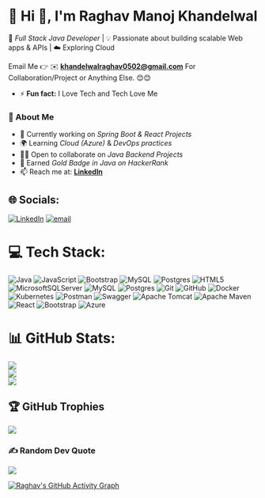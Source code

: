 # 💫 Hi 👋, I'm Raghav Manoj Khandelwal
🚀 *Full Stack Java Developer* | 💡 Passionate about building scalable Web apps & APIs | ☁️ Exploring Cloud

Email Me 👉 ✉️ **khandelwalraghav0502@gmail.com** For Collaboration/Project or Anything Else. 😊😊

- ⚡ **Fun fact:** I Love Tech and Tech Love Me

### 🌱 About Me  
- 🔭 Currently working on *Spring Boot & React Projects*  
- 🌍 Learning *Cloud (Azure)* & *DevOps practices*  
- 🧑‍💻 Open to collaborate on *Java Backend Projects*
- 🏅 Earned *Gold Badge in Java on HackerRank*  
- 📫 Reach me at: **[LinkedIn](https://www.linkedin.com/in/raghav-khandelwal-90292a209?utm_source=share&utm_campaign=share_via&utm_content=profile&utm_medium=ios_app)**


## 🌐 Socials:
[![LinkedIn](https://img.shields.io/badge/LinkedIn-%230077B5.svg?logo=linkedin&logoColor=white)](https://linkedin.com/in/raghav-khandelwal-90292a209) [![email](https://img.shields.io/badge/Email-D14836?logo=gmail&logoColor=white)](mailto:khandelwalraghav0502@gmail.com) 

# 💻 Tech Stack:
![Java](https://img.shields.io/badge/java-%23ED8B00.svg?style=for-the-badge&logo=openjdk&logoColor=white) ![JavaScript](https://img.shields.io/badge/javascript-%23323330.svg?style=for-the-badge&logo=javascript&logoColor=%23F7DF1E) ![Bootstrap](https://img.shields.io/badge/bootstrap-%238511FA.svg?style=for-the-badge&logo=bootstrap&logoColor=white) ![MySQL](https://img.shields.io/badge/mysql-4479A1.svg?style=for-the-badge&logo=mysql&logoColor=white) ![Postgres](https://img.shields.io/badge/postgres-%23316192.svg?style=for-the-badge&logo=postgresql&logoColor=white) ![HTML5](https://img.shields.io/badge/html5-%23E34F26.svg?style=for-the-badge&logo=html5&logoColor=white) ![MicrosoftSQLServer](https://img.shields.io/badge/Microsoft%20SQL%20Server-CC2927?style=for-the-badge&logo=microsoft%20sql%20server&logoColor=white) ![MySQL](https://img.shields.io/badge/mysql-4479A1.svg?style=for-the-badge&logo=mysql&logoColor=white) ![Postgres](https://img.shields.io/badge/postgres-%23316192.svg?style=for-the-badge&logo=postgresql&logoColor=white) ![Git](https://img.shields.io/badge/git-%23F05033.svg?style=for-the-badge&logo=git&logoColor=white) ![GitHub](https://img.shields.io/badge/github-%23121011.svg?style=for-the-badge&logo=github&logoColor=white) ![Docker](https://img.shields.io/badge/docker-%230db7ed.svg?style=for-the-badge&logo=docker&logoColor=white) ![Kubernetes](https://img.shields.io/badge/kubernetes-%23326ce5.svg?style=for-the-badge&logo=kubernetes&logoColor=white) ![Postman](https://img.shields.io/badge/Postman-FF6C37?style=for-the-badge&logo=postman&logoColor=white) ![Swagger](https://img.shields.io/badge/-Swagger-%23Clojure?style=for-the-badge&logo=swagger&logoColor=white) ![Apache Tomcat](https://img.shields.io/badge/apache%20tomcat-%23F8DC75.svg?style=for-the-badge&logo=apache-tomcat&logoColor=black) ![Apache Maven](https://img.shields.io/badge/Apache%20Maven-C71A36?style=for-the-badge&logo=Apache%20Maven&logoColor=white) ![React](https://img.shields.io/badge/react-%2320232a.svg?style=for-the-badge&logo=react&logoColor=%2361DAFB) ![Bootstrap](https://img.shields.io/badge/bootstrap-%238511FA.svg?style=for-the-badge&logo=bootstrap&logoColor=white) ![Azure](https://img.shields.io/badge/azure-%230072C6.svg?style=for-the-badge&logo=microsoftazure&logoColor=white)

# 📊 GitHub Stats:
![](https://github-readme-stats.vercel.app/api?username=Raghav05K&theme=dark&hide_border=false&include_all_commits=true&count_private=false)<br/>
![](https://nirzak-streak-stats.vercel.app/?user=Raghav05K&theme=dark&hide_border=false)<br/>
![](https://github-readme-stats.vercel.app/api/top-langs/?username=Raghav05K&theme=dark&hide_border=false&include_all_commits=true&count_private=false&layout=compact)

## 🏆 GitHub Trophies
![](https://github-profile-trophy.vercel.app/?username=Raghav05K&theme=radical&no-frame=false&no-bg=true&margin-w=4)

### ✍️ Random Dev Quote
![](https://quotes-github-readme.vercel.app/api?type=horizontal&theme=radical)


[![Raghav's GitHub Activity Graph](https://github-readme-activity-graph.vercel.app/graph?username=Raghav05K&theme=tokyo-night&hide_border=true&area=true&height=250)](https://github.com/ashutosh00710/github-readme-activity-graph)



<!-- Proudly created with GPRM ( https://gprm.itsvg.in ) -->
